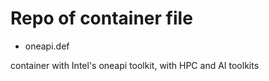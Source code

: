 # Repo of container file

- oneapi.def

container with Intel's oneapi toolkit, with HPC and AI toolkits


